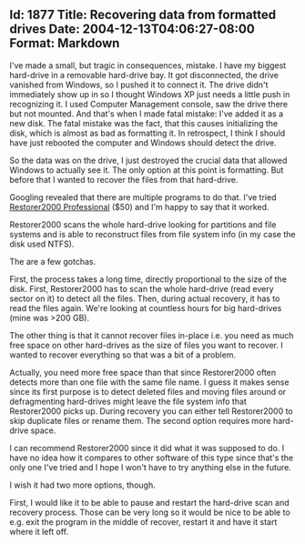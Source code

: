 Id: 1877
Title: Recovering data from formatted drives
Date: 2004-12-13T04:06:27-08:00
Format: Markdown
--------------
I've made a small, but tragic in consequences, mistake. I have my
biggest hard-drive in a removable hard-drive bay. It got disconnected,
the drive vanished from Windows, so I pushed it to connect it. The drive
didn't immediately show up in so I thought Windows XP just needs a
little push in recognizing it. I used Computer Management console, saw
the drive there but not mounted. And that's when I made fatal mistake:
I've added it as a new disk. The fatal mistake was the fact, that this
causes initializing the disk, which is almost as bad as formatting it.
In retrospect, I think I should have just rebooted the computer and
Windows should detect the drive.

So the data was on the drive, I just destroyed the crucial data that
allowed Windows to actually see it. The only option at this point is
formatting. But before that I wanted to recover the files from that
hard-drive.

Googling revealed that there are multiple programs to do that. I've
tried [Restorer2000 Professional](http://www.bitmart.net/r2k.shtml)
(\$50) and I'm happy to say that it worked.

Restorer2000 scans the whole hard-drive looking for partitions and file
systems and is able to reconstruct files from file system info (in my
case the disk used NTFS).

The are a few gotchas.

First, the process takes a long time, directly proportional to the size
of the disk. First, Restorer2000 has to scan the whole hard-drive (read
every sector on it) to detect all the files. Then, during actual
recovery, it has to read the files again. We're looking at countless
hours for big hard-drives (mine was \>200 GB).

The other thing is that it cannot recover files in-place i.e. you need
as much free space on other hard-drives as the size of files you want to
recover. I wanted to recover everything so that was a bit of a problem.

Actually, you need more free space than that since Restorer2000 often
detects more than one file with the same file name. I guess it makes
sense since its first purpose is to detect deleted files and moving
files around or defragmenting hard-drives might leave the file system
info that Restorer2000 picks up. During recovery you can either tell
Restorer2000 to skip duplicate files or rename them. The second option
requires more hard-drive space.

I can recommend Restorer2000 since it did what it was supposed to do. I
have no idea how it compares to other software of this type since that's
the only one I've tried and I hope I won't have to try anything else in
the future.

I wish it had two more options, though.

First, I would like it to be able to pause and restart the hard-drive
scan and recovery process. Those can be very long so it would be nice to
be able to e.g. exit the program in the middle of recover, restart it
and have it start where it left off.
